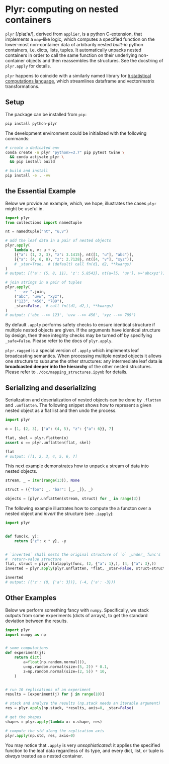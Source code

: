 # Plyr: computing on nested containers 

`plyr` \[/plaɪ'ə/\], derived from `applier`, is a python C-extension, that implements a `map`-like logic, which computes a specified function on the lower-most non-container data of arbitrarily nested *built-in* python containers, i.e. dicts, lists, tuples. It automatically unpacks nested containers in order to call the same function on their underlying non-container objects and then reassembles the structures. See the docstring of `plyr.apply` for details.

`plyr` happens to coincide with a similarly named library for [`R` statistical computations language](https://www.r-project.org/), which streamlines dataframe and vector/matrix transformations.

## Setup

The package can be installed from `pip`:

```bash
pip install python-plyr
```

The development environment could be initialized with the following commands:

```bash
# create a dedicated env
conda create -n plyr "python>=3.7" pip pytest twine \
  && conda activate plyr \
  && pip install build

# build and install
pip install -e . -vv
```

## the Essential Example

Below we provide an example, which, we hope, illustrates the cases `plyr` might be useful in.

```python
import plyr
from collections import namedtuple

nt = namedtuple("nt", "u,v")

# add the leaf data in a pair of nested objects
plyr.apply(
    lambda u, v: u + v,
    [{"a": (1, 2, 3), "z": 3.1415}, nt([1, "u"], "abc")],
    [{"a": (4, 6, 8), "z": 2.7128}, nt([4, "v"], "xyz")],
    # _star=True,  # (default) call fn(d1, d2, **kwargs)
)
# output: [{'a': (5, 8, 11), 'z': 5.8543}, nt(u=[5, 'uv'], v='abcxyz')]

# join strings in a pair of tuples
plyr.apply(
    " -->> ".join,
    ("abc", "uvw", "xyz"),
    ("123", "456", "789"),
    _star=False,  # call fn((d1, d2,), **kwargs)
)
# output: ('abc -->> 123', 'uvw -->> 456', 'xyz -->> 789')
```

By default `.apply` performs safety checks to ensure identical structure if multiple nested objects are given. If the arguments have identical structure by design, then these integrity checks may be turned off by specifying `_safe=False`. Please refer to the docs of `plyr.apply`.

`plyr.ragged` is a special version of `.apply` which implements leaf broadcasting semantics. When processing multiple nested objects it allows one structure to subsume the other structures: any intermediate leaf data **is broadcasted deeper into the hierarchy** of the other nested structures. Please refer to `./doc/mapping_structures.ipynb` for details.


## Serializing and deserializing

Serialization and deserialization of nested objects can be done by `.flatten` and `.unflatten`. The following snippet shows how to represent a given nested object as a flat list and then undo the process.

```python
import plyr

o = [1, (2, 3), {"a": (4, 5), "z": {"a": 6}}, 7]

flat, skel = plyr.flatten(o)
assert o == plyr.unflatten(flat, skel)

flat
# output: ([1, 2, 3, 4, 5, 6, 7]
```

This next example demonstrates how to unpack a stream of data into nested objects.

```python
stream, _ = iter(range(13)), None

struct = ({"foo": _, "bar": [_, _]}, _)

objects = [plyr.unflatten(stream, struct) for _ in range(3)]
```

The following example illustrates how to compute the a functon over a nested object and *invert* the structure (see `.iapply`):

```python
import plyr


def func(x, y):
    return {"z": x * y}, -y


# `inverted` shall nests the original structure of `o` _under_ func's
#  return-value structure
flat, struct = plyr.flatapply(func, (2, {"a": 1},), (4, {"a": 3},))
inverted = plyr.apply(plyr.unflatten, *flat, _star=False, struct=struct)

inverted
# output: ({'z': (8, {'a': 3})}, (-4, {'a': -3}))
```

## Other Examples

Below we perform something fancy with `numpy`. Specifically, we stack outputs from some experiments (dicts of arrays), to get the standard deviation between the results.

```python
import plyr
import numpy as np


# some computations
def experiment(j):
    return dict(
        a=float(np.random.normal()),
        u=np.random.normal(size=(5, 2)) * 0.1,
        z=np.random.normal(size=(2, 5)) * 10,
    )


# run 10 replications of an experiment
results = [experiment(j) for j in range(10)]

# stack and analyze the results (np.stack needs an iterable argument)
res = plyr.apply(np.stack, *results, axis=0, _star=False)

# get the shapes
shapes = plyr.apply(lambda x: x.shape, res)

# compute the std along the replication axis
plyr.apply(np.std, res, axis=0)
```

You may notice that `.apply` is very _unsophisticated_: it applies the specified function to the leaf data regardless of its type, and every dict, list, or tuple is _always_ treated as a nested container.
